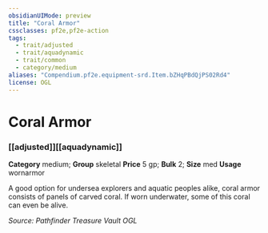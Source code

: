 ```yaml
---
obsidianUIMode: preview
title: "Coral Armor"
cssclasses: pf2e,pf2e-action
tags:
  - trait/adjusted
  - trait/aquadynamic
  - trait/common
  - category/medium
aliases: "Compendium.pf2e.equipment-srd.Item.bZHqPBdQjPS02Rd4"
license: OGL
---
```

# Coral Armor

### [[adjusted]][[aquadynamic]]

**Category** medium; **Group** skeletal
**Price** 5 gp; 
**Bulk** 2; **Size** med
**Usage** wornarmor

A good option for undersea explorers and aquatic peoples alike, coral armor consists of panels of carved coral. If worn underwater, some of this coral can even be alive.

*Source: Pathfinder Treasure Vault*
*OGL*